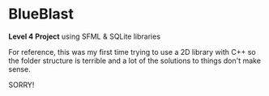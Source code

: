 # BlueBlast

**Level 4 Project**
using SFML & SQLite libraries

For reference, this was my first time trying to use a 2D library with C++ so the folder structure is terrible and a lot of the solutions to things don't make sense. 

SORRY!
